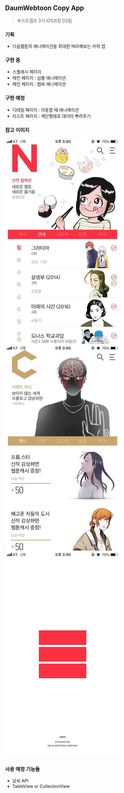 ## DaumWebtoon Copy App
> 부스트캠프 3기 iOS과정 D2팀

### 기획
 - 다음웹툰의 애니메이션을 최대한 따라해보는 카피 앱
 
### 구현 중
 - 스플래시 페이지
 - 메인 페이지 : 심볼 애니메이션
 - 메인 페이지 : 탭바 애니메이션
 
 ### 구현 예정
 - 디테일 페이지 : 이동할 때 애니메이션
 - 리스트 페이지 : 계단형태로 데이터 뿌려주기

### 참고 이미지
![mainPage1](./Images/mainPage1.jpg)
![mainPage2](./Images/mainPage2.jpg)
![splashPage](./Images/splashPage.jpg)

### 사용 예정 기능들
 - 날씨 API
 - TableView or CollectionView
